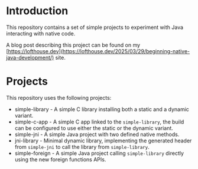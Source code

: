 # Introduction

This repository contains a set of simple projects to experiment with Java
interacting with native code.

A blog post describing this project can be found on my [https://lofthouse.dev](https://lofthouse.dev/2025/03/29/beginning-native-java-development/) site.

# Projects

This repository uses the following projects:

* simple-library - A simple C library installing both a static and a dynamic variant.
* simple-c-app - A simple C app linked to the `simple-library`, the build can be configured to use either the static or the dynamic variant.
* simple-jni - A simple Java project with two defined native methods.
* jni-library - Minimal dynamic library, implementing the generated header from `simple-jni` to call the library from `simple-library`.
* simple-foreign - A simple Java project calling `simple-library` directly using the new foreign functions APIs.


